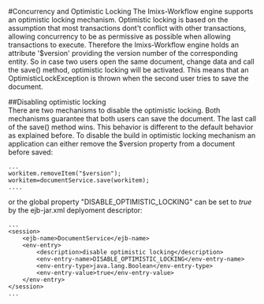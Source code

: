 #Concurrency and Optimistic Locking
The Imixs-Workflow engine supports an optimistic locking mechanism. Optimistic locking is based on the assumption that most transactions dont't conflict with other transactions, allowing concurrency to be as permissive as possible when  allowing transactions to execute. Therefore the Imixs-Workflow engine holds an attribute '$version' providing the version number of the corresponding entity. So in case two users open the same document, change data and call the save() method, optimistic locking will be activated. This means that  an OptimisticLockException is thrown when the second user tries to save the document.
 
##Disabling optimistic locking  
There are two mechanisms to disable the optimistic locking. Both mechanisms guarantee that both users can save the document. The last call of the save() method wins. This behavior  is different to the default behavior as explained before. To disable the build in optimistic locking mechanism an application can either remove the $version property from a document before saved:
 
	...
	workitem.removeItem("$version");
	workitem=documentService.save(workitem);
    ....
 
or the global property "DISABLE_OPTIMISTIC_LOCKING" can be set to _true_ by the ejb-jar.xml deplyoment descriptor:
 
	...
	<session>
		<ejb-name>DocumentService</ejb-name>
		<env-entry>
			<description>disable optimistic locking</description>
			<env-entry-name>DISABLE_OPTIMISTIC_LOCKING</env-entry-name>
			<env-entry-type>java.lang.Boolean</env-entry-type>
			<env-entry-value>true</env-entry-value>
		</env-entry>
	</session>
	...


